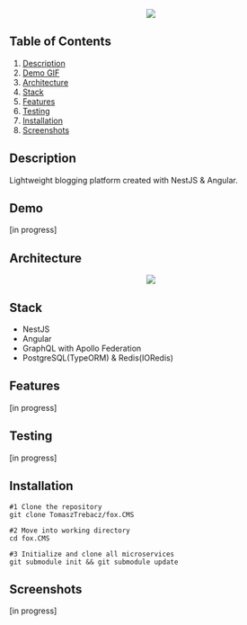 <p align="center">
  <img src="https://i.ibb.co/sWjV6W5/readme-HEADER.png" />
</p>

## Table of Contents
1. [Description](#description)
2. [Demo GIF](#demo)
3. [Architecture](#architecture)
4. [Stack](#stack)
5. [Features](#features)
6. [Testing](#testing)
7. [Installation](#installation)
8. [Screenshots](#screenshots)
## Description

Lightweight blogging platform created with NestJS & Angular.

## Demo
[in progress]

## Architecture
<p align="center">
  <img src="https://i.ibb.co/CK0JdCc/fox-cms-architecture.png" />
</p>

## Stack

- NestJS
- Angular
- GraphQL with Apollo Federation
- PostgreSQL(TypeORM) & Redis(IORedis)

## Features
[in progress]

## Testing
[in progress]
## Installation

```
#1 Clone the repository
git clone TomaszTrebacz/fox.CMS

#2 Move into working directory
cd fox.CMS

#3 Initialize and clone all microservices
git submodule init && git submodule update
```

## Screenshots
[in progress]
